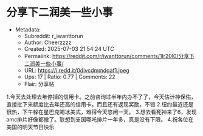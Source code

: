 # 分享下二润美一些小事

- Metadata:
  - Subreddit: r_iwanttorun
  - Author: Cheerzzzz
  - Created: 2025-07-03 21:54:24 UTC
  - Permalink: https://reddit.com/r/iwanttorun/comments/1lr20l0/分享下二润美一些小事/
  - URL: https://i.redd.it/0divcdmmdqaf1.jpeg
  - Ups: 17 | Ratio: 0.77 | Comments: 22
  - Flair: 分享帖


1.今天去处理去年停掉的信用卡。之前咨询过半年内办不了了，今天估计神保佑，直接批下来额度比去年还高的信用卡。而且还有返现奖励。不错
2.纽约最近还是很热，下午躲在星巴克喝冰美式，难得今天悠闲一天。
3.想去看死神来了6，发现amc排片好像都撤了。联想到支国哪吒排片一年多，真是没有下限。
4.祝各位在美国的明天节日快乐

